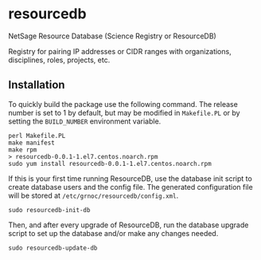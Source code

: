 # resourcedb
NetSage Resource Database (Science Registry or ResourceDB)

Registry for pairing IP addresses or CIDR ranges with organizations, disciplines, roles, projects, etc.

## Installation

To quickly build the package use the following command. The release
number is set to 1 by default, but may be modified in `Makefile.PL` or
by setting the `BUILD_NUMBER` environment variable.

```
perl Makefile.PL
make manifest
make rpm
> resourcedb-0.0.1-1.el7.centos.noarch.rpm
sudo yum install resourcedb-0.0.1-1.el7.centos.noarch.rpm
```

If this is your first time running ResourceDB, use the database init
script to create database users and the config file. The generated
configuration file will be stored at
`/etc/grnoc/resourcedb/config.xml`.

```
sudo resourcedb-init-db
```

Then, and after every upgrade of ResourceDB, run the database upgrade script 
to set up the database and/or make any changes needed.

```
sudo resourcedb-update-db
```
